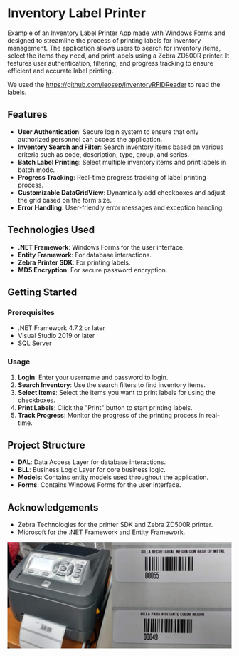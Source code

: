# Inventory Label Printer

Example of an Inventory Label Printer App made with Windows Forms and designed to streamline the process of printing labels for inventory management. The application allows users to search for inventory items, select the items they need, and print labels using a Zebra ZD500R printer. It features user authentication, filtering, and progress tracking to ensure efficient and accurate label printing.

We used the https://github.com/leosep/InventoryRFIDReader to read the labels.

## Features

- **User Authentication**: Secure login system to ensure that only authorized personnel can access the application.
- **Inventory Search and Filter**: Search inventory items based on various criteria such as code, description, type, group, and series.
- **Batch Label Printing**: Select multiple inventory items and print labels in batch mode.
- **Progress Tracking**: Real-time progress tracking of label printing process.
- **Customizable DataGridView**: Dynamically add checkboxes and adjust the grid based on the form size.
- **Error Handling**: User-friendly error messages and exception handling.

## Technologies Used

- **.NET Framework**: Windows Forms for the user interface.
- **Entity Framework**: For database interactions.
- **Zebra Printer SDK**: For printing labels.
- **MD5 Encryption**: For secure password encryption.

## Getting Started

### Prerequisites

- .NET Framework 4.7.2 or later
- Visual Studio 2019 or later
- SQL Server

### Usage

1. **Login**: Enter your username and password to login.
2. **Search Inventory**: Use the search filters to find inventory items.
3. **Select Items**: Select the items you want to print labels for using the checkboxes.
4. **Print Labels**: Click the "Print" button to start printing labels.
5. **Track Progress**: Monitor the progress of the printing process in real-time.

## Project Structure

- **DAL**: Data Access Layer for database interactions.
- **BLL**: Business Logic Layer for core business logic.
- **Models**: Contains entity models used throughout the application.
- **Forms**: Contains Windows Forms for the user interface.

## Acknowledgements

- Zebra Technologies for the printer SDK and Zebra ZD500R printer.
- Microsoft for the .NET Framework and Entity Framework.

![image info](./assets/printer.png)
